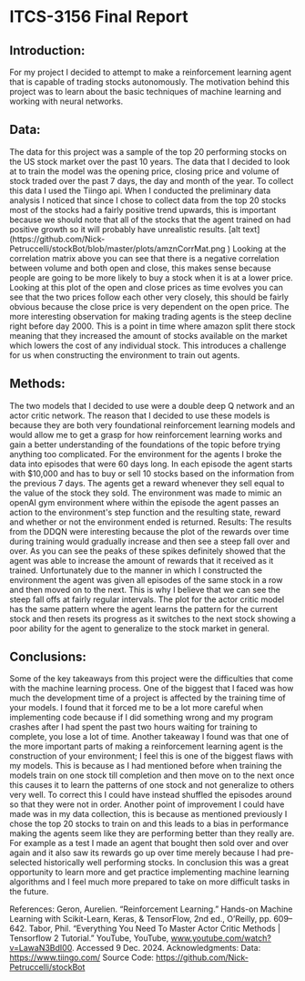 <h1>ITCS-3156 Final Report</h1>

<h2>Introduction:</h2>
For my project I decided to attempt to make a reinforcement learning agent that is capable of trading stocks autonomously. The motivation behind this project was to learn about the basic techniques of machine learning and working with neural networks. 
<h2>Data:</h2>
The data for this project was a sample of the top 20 performing stocks on the US stock market over the past 10 years. The data that I decided to look at to train the model was the opening price, closing price and volume of stock traded over the past 7 days, the day and month of the year. To collect this data I used the Tiingo api. When I conducted the preliminary data analysis I noticed that since I chose to collect data from the top 20 stocks most of the stocks had a fairly positive trend upwards, this is important because we should note that all of the stocks that the agent trained on had positive growth so it will probably have unrealistic results.
[alt text](https://github.com/Nick-Petruccelli/stockBot/blob/master/plots/amznCorrMat.png )
Looking at the correlation matrix above you can see that there is a negative correlation between volume and both open and close, this makes sense because people are going to be more likely to buy a stock when it is at a lower price. 
Looking at this plot of the open and close prices as time evolves you can see that the two prices follow each other very closely, this should be fairly obvious because the close price is very dependent on the open price. The more interesting observation for making trading agents is the steep decline right before day 2000. This is a point in time where amazon split there stock meaning that they increased the amount of stocks available on the market which lowers the cost of any individual stock. This introduces a challenge for us when constructing the environment to train out agents.
<h2>Methods:</h2>
The two models that I decided to use were a double deep Q network and an actor critic network. The reason that I decided to use these models is because they are both very foundational reinforcement learning models and would allow me to get a grasp for how reinforcement learning works and gain a better understanding of the foundations of the topic before trying anything too complicated. For the environment for the agents I broke the data into episodes that were 60 days long. In each episode the agent starts with $10,000 and has to buy or sell 10 stocks based on the information from the previous 7 days. The agents get a reward whenever they sell equal to the value of the stock they sold. The environment was made to mimic an openAI gym environment where within the episode the agent passes an action to the environment's step function and the resulting state, reward and whether or not the environment ended is returned.
Results:
The results from the DDQN were interesting because the plot of the rewards over time during training would gradually increase and then see a steep fall over and over.
As you can see the peaks of these spikes definitely showed that the agent was able to increase the amount of rewards that it received as it trained. Unfortunately due to the manner in which I constructed the environment the agent was given all episodes of the same stock in a row and then moved on to the next. This is why I believe that we can see the steep fall offs at fairly regular intervals.
The plot for the actor critic model has the same pattern where the agent learns the pattern for the current stock and then resets its progress as it switches to the next stock showing a poor ability for the agent to generalize to the stock market in general.


<h2>Conclusions:</h2>
Some of the key takeaways from this project were the difficulties that come with the machine learning process. One of the biggest that I faced was how much the development time of a project is affected by the training time of your models. I found that it forced me to be a lot more careful when implementing code because if I did something wrong and my program crashes after I had spent the past two hours waiting for training to complete, you lose a lot of time. Another takeaway I found was that one of the more important parts of making a reinforcement learning agent is the construction of your environment; I feel this is one of the biggest flaws with my models. This is because as I had mentioned before when training the models train on one stock till completion and then move on to the next once this causes it to learn the patterns of one stock and not generalize to others very well. To correct this I could have instead shuffled the episodes around so that they were not in order. Another point of improvement I could have made was in my data collection, this is because as mentioned previously I chose the top 20 stocks to train on and this leads to a bias in performance making the agents seem like they are performing better than they really are. For example as a test I made an agent that bought then sold over and over again and it also saw its rewards go up over time merely because I had pre-selected historically well performing stocks. In conclusion this was a great opportunity to learn more and get practice implementing machine learning algorithms and I feel much more prepared to take on more difficult tasks in the future.

References:
Geron, Aurelien. “Reinforcement Learning.” Hands-on Machine Learning with Scikit-Learn, Keras, & TensorFlow, 2nd ed., O’Reilly, pp. 609–642. 
Tabor, Phil. “Everything You Need To Master Actor Critic Methods | Tensorflow 2 Tutorial.” YouTube, YouTube, www.youtube.com/watch?v=LawaN3BdI00. Accessed 9 Dec. 2024. 
Acknowledgments:
Data: https://www.tiingo.com/
Source Code:
https://github.com/Nick-Petruccelli/stockBot
